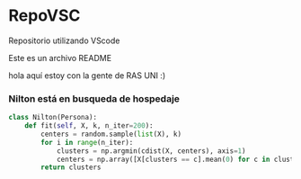 # RepoVSC
Repositorio utilizando VScode

Este es un archivo README 

hola aquí estoy con la gente de RAS UNI :)

### Nilton está en busqueda de hospedaje
```python
class Nilton(Persona):
    def fit(self, X, k, n_iter=200):
        centers = random.sample(list(X), k)
        for i in range(n_iter):
            clusters = np.argmin(cdist(X, centers), axis=1)
            centers = np.array([X[clusters == c].mean(0) for c in clusters])
        return clusters
```
